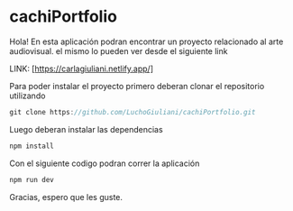 # cachiPortfolio

Hola! En esta aplicación podran encontrar un proyecto relacionado al arte audiovisual. 
el mismo lo pueden ver desde el siguiente link

LINK: [https://carlagiuliani.netlify.app/]

Para poder instalar el proyecto primero deberan clonar el repositorio utilizando
 ```js
 git clone https://github.com/LuchoGiuliani/cachiPortfolio.git
```
Luego deberan instalar las dependencias

 ```js
 npm install 
```

Con el siguiente codigo podran correr la aplicación

 ```js
 npm run dev 
```

Gracias, espero que les guste.

